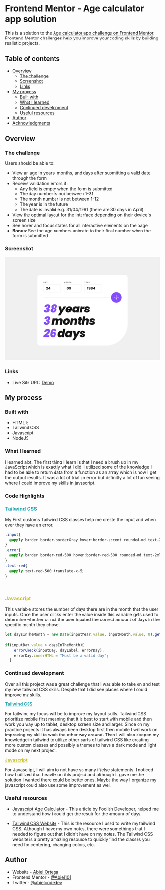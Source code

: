 # Frontend Mentor - Age calculator app solution

This is a solution to the [Age calculator app challenge on Frontend Mentor](https://www.frontendmentor.io/challenges/age-calculator-app-dF9DFFpj-Q). Frontend Mentor challenges help you improve your coding skills by building realistic projects. 

## Table of contents

- [Overview](#overview)
  - [The challenge](#the-challenge)
  - [Screenshot](#screenshot)
  - [Links](#links)
- [My process](#my-process)
  - [Built with](#built-with)
  - [What I learned](#what-i-learned)
  - [Continued development](#continued-development)
  - [Useful resources](#useful-resources)
- [Author](#author)
- [Acknowledgments](#acknowledgments)
## Overview

### The challenge

Users should be able to:

- View an age in years, months, and days after submitting a valid date through the form
- Receive validation errors if:
  - Any field is empty when the form is submitted
  - The day number is not between 1-31
  - The month number is not between 1-12
  - The year is in the future
  - The date is invalid e.g. 31/04/1991 (there are 30 days in April)
- View the optimal layout for the interface depending on their device's screen size
- See hover and focus states for all interactive elements on the page
- **Bonus**: See the age numbers animate to their final number when the form is submitted

### Screenshot
![Design preview for the Age calculator app coding challenge](./public/design/desktop-completed.jpg)

### Links
- Live Site URL: [Demo](https://abiel101.github.io/Age-Calculator.io/public/index.html)

## My process
<!-- Explain my over all process on how I managed to brake it down and figure out how to build the website little by little. -->
### Built with

- HTML 5
- Tailwind CSS
- Javascript
- NodeJS
### What I learned

I learned alot. The first thing I learn is that I need a brush up in my JavaScript which is exactly what I did. I utilized some of the knowledge I had to be able to return data from a function as an array which is how I get the output results. It was a lot of trial an error but definitly a lot of fun seeing where I could improve my skills in javascript.

### Code Highlights

<h3 style="color:#25a8b5; font-weight:bold">Tailwind CSS</h3>
My First customs Tailwind CSS classes help me create the input and when ever they have an error.

```css
.input{
  @apply border border-borderGray hover:border-accent rounded-md text-2xl font-semibold px-6 py-3 w-full focus:border-accent cursor-pointer outline-none;
}
.error{
  @apply border border-red-500 hover:border-red-500 rounded-md text-2xl font-semibold px-6 py-3 w-full focus:border-accent cursor-pointer outline-none;
}
.text-red{
  @apply text-red-500 translate-x-5;
}
```
<br>
<h3 style="color: #cbc127; font-weight: bold;">Javascript</h3>
This variable stores the number of days there are in the month that the user inputs. Once the user clicks enter the value inside this variable gets used to determine whether or not the user inputed the correct amount of days in the specific month they chose.

```js
let daysInTheMonth = new Date(inputYear.value, inputMonth.value, 0).getDate(); 

if(inputDay.value > daysInTheMonth){
    errorCheck(inputDay, dayLabel, errorDay);
    errorDay.innerHTML = "Must be a valid day";
  }

```

### Continued development

Over all this project was a great challenge that I was able to take on and test my new tailwind CSS skills. Despite that I did see places where I could improve my skills.

<p style="font-weight:bold; text-decoration: underline; color: #25a8b5;">Tailwind CSS</p>
For tailwind my focus will be to improve my layout skills. Tailwind CSS prioritize mobile first meaning that it is best to start with mobile and then work you way up to tablet, desktop screen size and larger. Since on my practice projects it has always been desktop first then mobile I will work on improving my skill to work the other way around. 
Then I will also deepen my knowledge in tailwind to utilize other parts of tailwind CSS like creating more custom classes and possibly a themes to have a dark mode and light mode on my next project.

<br>
<p style="font-weight: bold; text-decoration: underline; color: #cbc127;">Javascript</p>
For Javascript, I will aim to not have so many if/else statements. I noticed how I utilized that heavily on this project and although it gave me the solution I wanted there could be better ones. Maybe the way I organize my javascript could also use some improvement as well.

### Useful resources

- [Javascript Age Calculator](https://dev.to/code_mystery/javascript-age-calculator-calculate-age-from-date-of-birth-o9b) - This article by Foolish Developer, helped me to understand how I could get the result for the amount of days.

- [Tailwind CSS Website](https://tailwindcss.com/docs/installation) - This is the resource I used to write my tailwind CSS. Although I have my own notes, there were somethings that I needed to figure out that I didn't have on my notes. The Tailwind CSS website is a pretty amazing resource to quickly find the classes you need for centering, changing colors, etc.

## Author

- Website - [Abiel Ortega](https://abiel-code-dev.webflow.io)
- Frontend Mentor - [@Abiel101](https://www.frontendmentor.io/profile/Abiel101)
- Twitter - [@abielcodedev](https://www.twitter.com/abielcodedev)
